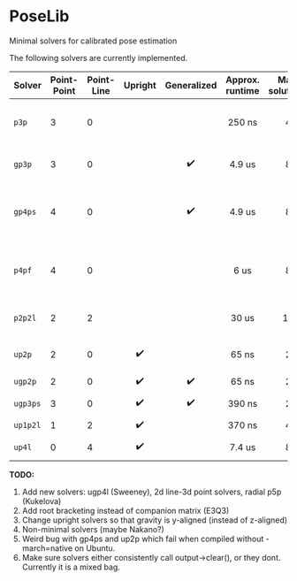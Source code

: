 # PoseLib
Minimal solvers for calibrated pose estimation

The following solvers are currently implemented.

| Solver | Point-Point | Point-Line | Upright | Generalized | Approx. runtime | Max. solutions | Comment |
| --- | --- | --- | :---: | :---: | :---: | :---: | --- |
| `p3p` | 3 | 0 |  |  | 250 ns | 4 | Persson and Nordberg, LambdaTwist (ECCV18) |
| `gp3p` | 3 | 0 |  | :heavy_check_mark:  | 4.9 us | 8 | Kukelova et al., E3Q3 (CVPR16) |
| `gp4ps` | 4 | 0 |  | :heavy_check_mark: | 4.9 us | 8 | Unknown scale.<br> Kukelova et al., E3Q3 (CVPR16) |
| `p4pf` | 4 | 0 |  |  | 6 us | 8 | Unknown focal length.<br> Kukelova et al., E3Q3 (CVPR16) |
| `p2p2l` | 2 | 2 |  |  | 30 us | 16 | Josephson et al. (CVPR07) |
| `up2p` | 2 | 0 | :heavy_check_mark: |  | 65 ns | 2 | Kukelova et al. (ACCV10) |
| `ugp2p` | 2 | 0 | :heavy_check_mark: | :heavy_check_mark: | 65 ns | 2 |  |
| `ugp3ps` | 3 | 0 | :heavy_check_mark: | :heavy_check_mark: | 390 ns | 2 | Unknown scale. |
| `up1p2l` | 1 | 2 | :heavy_check_mark: |  | 370 ns | 4 |  |
| `up4l` | 0 | 4 | :heavy_check_mark: |  | 7.4 us | 8 | Sweeney et al. (3DV14) |


**TODO:**
1. Add new solvers: ugp4l (Sweeney), 2d line-3d point solvers, radial p5p (Kukelova)
2. Add root bracketing instead of companion matrix (E3Q3)
3. Change upright solvers so that gravity is y-aligned (instead of z-aligned)
4. Non-minimal solvers (maybe Nakano?)
5. Weird bug with gp4ps and up2p which fail when compiled without -march=native on Ubuntu.
6. Make sure solvers either consistently call output->clear(), or they dont. Currently it is a mixed bag.

